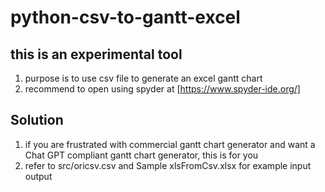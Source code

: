 # python-csv-to-gantt-excel

## this is an experimental tool

1. purpose is to use csv file to generate an excel gantt chart
2. recommend to open using spyder at [https://www.spyder-ide.org/]

## Solution

1. if you are frustrated with commercial gantt chart generator and want a Chat GPT compliant gantt chart generator, this is for you
2. refer to src/oricsv.csv and Sample xlsFromCsv.xlsx for example input output
